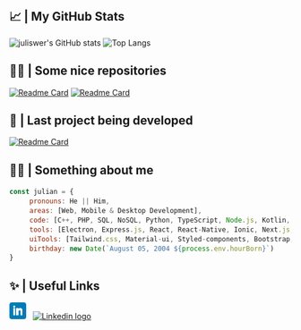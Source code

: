 ## &#x1f4c8; | My GitHub Stats
![juliswer's GitHub stats](https://github-readme-stats.vercel.app/api?username=juliswer&show_icons=true&theme=tokyonight)
![Top Langs](https://github-readme-stats.vercel.app/api/top-langs/?username=juliswer&layout=compact&theme=tokyonight&hide=css,jupyter%20notebook,html,scss)
## 🧑‍💼 | Some nice repositories
[![Readme Card](https://github-readme-stats.vercel.app/api/pin/?username=juliswer&repo=web3.0-metamask-crypto&theme=tokyonight)](https://github.com/juliswer/web3.0-metamask-crypto.git)
[![Readme Card](https://github-readme-stats.vercel.app/api/pin/?username=juliswer&repo=shareme_blogapp&theme=tokyonight)](https://github.com/juliswer/shareme_blogapp.git)
## 🔨 | Last project being developed
[![Readme Card](https://github-readme-stats.vercel.app/api/pin/?username=juliswer&repo=opensea-blockchain-clone&theme=tokyonight)](https://github.com/juliswer/opensea-blockchain-clone)


## 🤙🏼 | Something about me
```js
const julian = {
     pronouns: He || Him,
     areas: [Web, Mobile & Desktop Development],
     code: [C++, PHP, SQL, NoSQL, Python, TypeScript, Node.js, Kotlin, Java, Javascript, CSS & HTML],
     tools: [Electron, Express.js, React, React-Native, Ionic, Next.js, jQuery, Vue, Angular],
     uiTools: [Tailwind.css, Material-ui, Styled-components, Bootstrap, Saas],
     birthday: new Date(`August 05, 2004 ${process.env.hourBorn}`)
}
```
## ✨ | Useful Links

<p align='left'>
     <a target="_blank" href="https://www.linkedin.com/in/julian-swerdlin/"><img height="30" src="https://github.com/Raagh/Raagh/raw/master/linkedin.png?raw=true" alt="Linkedin logo"></a>&nbsp;&nbsp;
<a target="_blank" href="https://drive.google.com/file/d/1c8Bjzu2OzrADt_URjK5Nh3ffRB-_0e_2/view?usp=sharing"><img height="30" src="https://cdn-icons-png.flaticon.com/512/3135/3135800.png" alt="Linkedin logo"></a>&nbsp;&nbsp;
</p>

